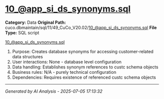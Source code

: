 # 10_@app_si_ds_synonyms.sql

**Category:** Data
**Original Path:** cuco.dbmaintain/sql/11/49_CuCo_V20.02/10_@app_si_ds_synonyms.sql
**File Type:** SQL script

10_@app_si_ds_synonyms.sql
1. Purpose: Creates database synonyms for accessing customer-related data structures
2. User interactions: None - database level configuration
3. Data handling: Establishes synonym references to custc schema objects
4. Business rules: N/A - purely technical configuration
5. Dependencies: Requires existence of referenced custc schema objects

---
*Generated by AI Analysis - 2025-07-05 17:13:32*
